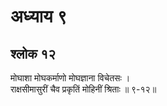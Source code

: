 # अध्याय ९

## श्लोक १२

मोघाशा मोघकर्माणो मोघज्ञाना विचेतसः ।<br>राक्षसीमासुरीं चैव प्रकृतिं मोहिनीं श्रिताः ॥ ९-१२॥<br><br>

